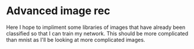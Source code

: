 # Advanced image rec
Here I hope to impliment some libraries of images that have already been classified so that I can train my network.
This should be more complicated than mnist as I'll be looking at more complicated images.
